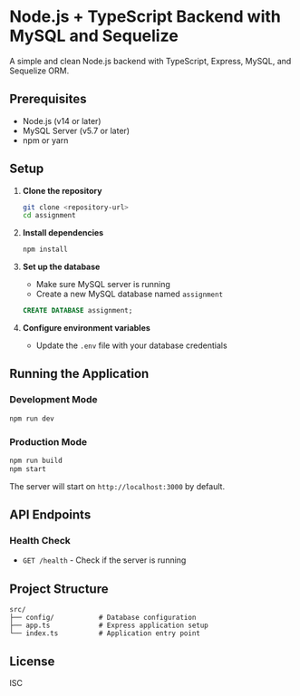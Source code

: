 # Node.js + TypeScript Backend with MySQL and Sequelize

A simple and clean Node.js backend with TypeScript, Express, MySQL, and Sequelize ORM.

## Prerequisites

- Node.js (v14 or later)
- MySQL Server (v5.7 or later)
- npm or yarn

## Setup

1. **Clone the repository**
   ```bash
   git clone <repository-url>
   cd assignment
   ```

2. **Install dependencies**
   ```bash
   npm install
   ```

3. **Set up the database**
   - Make sure MySQL server is running
   - Create a new MySQL database named `assignment`
   ```sql
   CREATE DATABASE assignment;
   ```

4. **Configure environment variables**
   - Update the `.env` file with your database credentials

## Running the Application

### Development Mode
```bash
npm run dev
```

### Production Mode
```bash
npm run build
npm start
```

The server will start on `http://localhost:3000` by default.

## API Endpoints

### Health Check
- `GET /health` - Check if the server is running

## Project Structure

```
src/
├── config/           # Database configuration
├── app.ts            # Express application setup
└── index.ts          # Application entry point
```

## License

ISC

